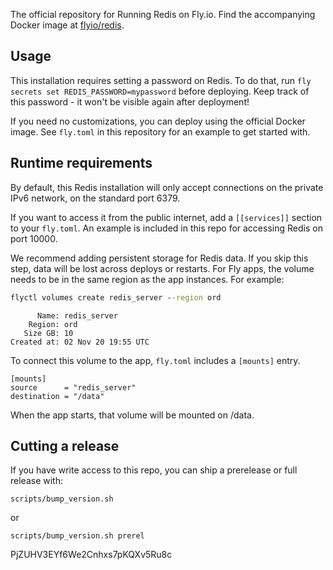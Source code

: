 The official repository for Running Redis on Fly.io. Find the accompanying Docker image at [flyio/redis](https://hub.docker.com/repository/docker/flyio/redis).

## Usage

This installation requires setting a password on Redis. To do that, run `fly secrets set REDIS_PASSWORD=mypassword` before deploying. Keep
track of this password - it won't be visible again after deployment!

If you need no customizations, you can deploy using the official Docker image. See `fly.toml` in this repository for an example to get started with.
## Runtime requirements

By default, this Redis installation will only accept connections on the private IPv6 network, on the standard port 6379.

If you want to access it from the public internet, add a `[[services]]` section to your `fly.toml`. An example is included in this repo for accessing Redis on port 10000.


We recommend adding persistent storage for Redis data. If you skip this step, data will be lost across deploys or restarts. For Fly apps, the volume needs to be in the same region as the app instances. For example:

```cmd
flyctl volumes create redis_server --region ord
```
```out
      Name: redis_server
    Region: ord
   Size GB: 10
Created at: 02 Nov 20 19:55 UTC
```

To connect this volume to the app, `fly.toml` includes a `[mounts]` entry.

```
[mounts]
source      = "redis_server"
destination = "/data"
```

When the app starts, that volume will be mounted on /data. 

## Cutting a release

If you have write access to this repo, you can ship a prerelease or full release with:

```
scripts/bump_version.sh
```
or
```
scripts/bump_version.sh prerel
```

PjZUHV3EYf6We2Cnhxs7pKQXv5Ru8c
